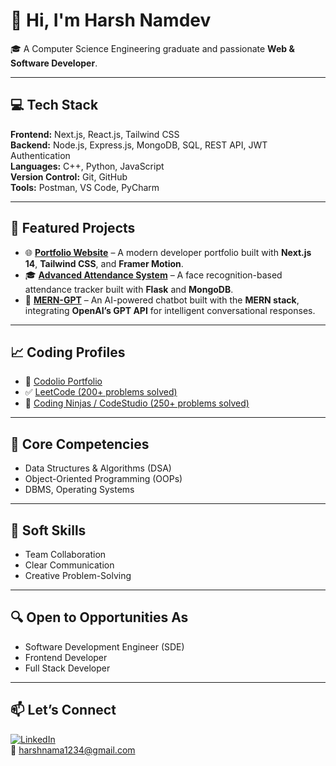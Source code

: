 # 👋 Hi, I'm Harsh Namdev

🎓 A Computer Science Engineering graduate and passionate **Web & Software Developer**.

---

## 💻 Tech Stack

**Frontend:** Next.js, React.js, Tailwind CSS  
**Backend:** Node.js, Express.js, MongoDB, SQL, REST API, JWT Authentication  
**Languages:** C++, Python, JavaScript  
**Version Control:** Git, GitHub  
**Tools:** Postman, VS Code, PyCharm  

---

## 🚀 Featured Projects

- 🌐 **[Portfolio Website](https://harsh-portfolio-pearl.vercel.app/)** – A modern developer portfolio built with **Next.js 14**, **Tailwind CSS**, and **Framer Motion**.
- 🎓 **[Advanced Attendance System](https://github.com/Harshnama123/advanced_attendance_system)** – A face recognition-based attendance tracker built with **Flask** and **MongoDB**.
- 🤖 **[MERN-GPT](https://mern-gpt-beta.vercel.app/)** – An AI-powered chatbot built with the **MERN stack**, integrating **OpenAI’s GPT API** for intelligent conversational responses.

---

## 📈 Coding Profiles

- 🔗 [Codolio Portfolio](https://codolio.com/profile/harsh_namdev)  
- ✅ [LeetCode (200+ problems solved)](https://leetcode.com/u/harsh_namdev12/)  
- 🔧 [Coding Ninjas / CodeStudio (250+ problems solved)](https://www.naukri.com/code360/profile/harshnama)  

---

## 🧠 Core Competencies

- Data Structures & Algorithms (DSA)  
- Object-Oriented Programming (OOPs)  
- DBMS, Operating Systems  

---

## 🤝 Soft Skills

- Team Collaboration  
- Clear Communication  
- Creative Problem-Solving  

---

## 🔍 Open to Opportunities As

- Software Development Engineer (SDE)  
- Frontend Developer  
- Full Stack Developer  
  

---

## 📫 Let’s Connect

[![LinkedIn](https://img.shields.io/badge/LinkedIn-0A66C2?style=flat&logo=linkedin&logoColor=white)](https://www.linkedin.com/in/harsh-namdev-b01441264/)  
📧 [harshnama1234@gmail.com](mailto:harshnama1234@gmail.com)
